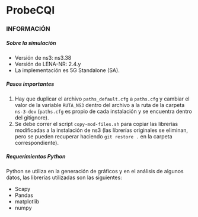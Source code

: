 # ProbeCQI

### INFORMACIÓN

##### Sobre la simulación

- Versión de ns3: ns3.38
- Versión de LENA-NR: 2.4.y
- La implementación es 5G Standalone (SA).

##### Pasos importantes

1. Hay que duplicar el archivo `paths_default.cfg` a `paths.cfg` y cambiar el valor de la variable `RUTA_NS3` dentro del archivo a la ruta de la carpeta `ns-3-dev`  (`paths.cfg` es propio de cada instalación y se encuentra dentro del gitignore).
2. Se debe correr el script `copy-mod-files.sh` para copiar las librerías modificadas a la instalación de ns3 (las librerías originales se eliminan, pero se pueden recuperar haciendo `git restore .` en la carpeta correspondiente).

##### Requerimientos Python

Python se utiliza en la generación de gráficos y en el análisis de algunos datos, las librerías utilizadas son las siguientes:

- Scapy
- Pandas
- matplotlib
- numpy
